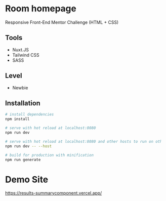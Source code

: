 # Room homepage

Responsive Front-End Mentor Challenge (HTML + CSS)

## Tools

- Nuxt.JS
- Tailwind CSS
- SASS

## Level

- Newbie

## Installation

```bash
# install dependencies
npm install

# serve with hot reload at localhost:8080
npm run dev

# serve with hot reload at localhost:8080 and other hosts to run on other devices
npm run dev -- --host

# build for production with minification
npm run generate
```

# Demo Site
https://results-summarycomponent.vercel.app/
